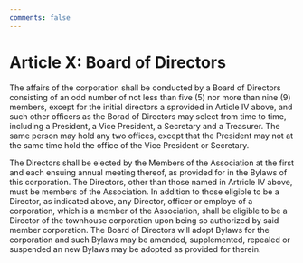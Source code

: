 ```yaml
---
comments: false
---
```


# Article X: Board of Directors
The affairs of the corporation shall be conducted by a Board of Directors consisting of an odd number of not less than five (5) nor more than nine (9) members, except for the initial directors a sprovided in Article IV above, and such other officers as the Borad of Directors may select from time to time, including a President, a Vice President, a Secretary and a Treasurer. The same person may hold any two offices, except that the President may not at the same time hold the office of the Vice President or Secretary.

The Directors shall be elected by the Members of the Association at the first and each ensuing annual meeting thereof, as provided for in the Bylaws of this corporation. The Directors, other than those named in Artricle IV above, must be members of the Association. In addition to those eligible to be a Director, as indicated above, any Director, officer or employe of a corporation, which is a member of the Association, shall be eligible to be a Director of the townhouse corporation upon being so authorized by said member corporation. The Board of Directors will adopt Bylaws for the corporation and such Bylaws may be amended, supplemented, repealed or suspended an new Bylaws may be adopted as provided for therein.